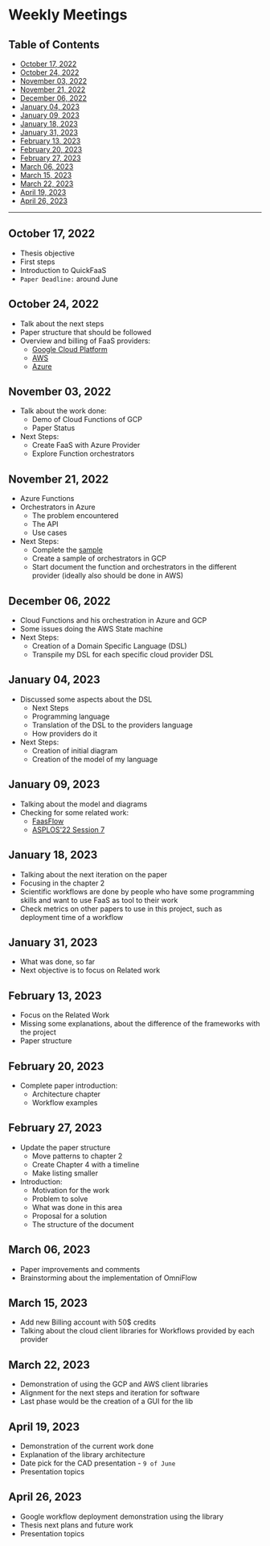 # Weekly Meetings

## Table of Contents

- [October 17, 2022](#october-17-2022)
- [October 24, 2022](#october-24-2022)
- [November 03, 2022](#november-03-2022)
- [November 21, 2022](#november-21-2022)
- [December 06, 2022](#december-06-2022)
- [January 04, 2023](#january-04-2023)
- [January 09, 2023](#january-09-2023)
- [January 18, 2023](#january-18-2023)
- [January 31, 2023](#january-31-2023)
- [February 13, 2023](#february-13-2023)
- [February 20, 2023](#february-20-2023)
- [February 27, 2023](#february-27-2023)
- [March 06, 2023](#march-06-2023)
- [March 15, 2023](#march-15-2023)
- [March 22, 2023](#march-22-2023)
- [April 19, 2023](#april-19-2023)
- [April 26, 2023](#april-26-2023)

---

## October 17, 2022

- Thesis objective
- First steps
- Introduction to QuickFaaS
- `Paper Deadline:` around June

## October 24, 2022

- Talk about the next steps
- Paper structure that should be followed
- Overview and billing of FaaS providers:
  - [Google Cloud Platform](https://cloud.google.com/functions)
  - [AWS](https://aws.amazon.com/pt/lambda/)
  - [Azure](https://learn.microsoft.com/en-us/azure/azure-functions/functions-overview)

## November 03, 2022

- Talk about the work done:
  - Demo of Cloud Functions of GCP
  - Paper Status
- Next Steps:
  - Create FaaS with Azure Provider
  - Explore Function orchestrators

## November 21, 2022

- Azure Functions
- Orchestrators in Azure
  - The problem encountered
  - The API
  - Use cases
- Next Steps:
  - Complete the [sample](https://learn.microsoft.com/en-us/azure/azure-functions/durable/durable-functions-sequence?tabs=csharp)
  - Create a sample of orchestrators in GCP
  - Start document the function and orchestrators in the different provider (ideally also should be done in AWS)

## December 06, 2022

- Cloud Functions and his orchestration in Azure and GCP
- Some issues doing the AWS State machine
- Next Steps:
  - Creation of a Domain Specific Language (DSL)
  - Transpile my DSL for each specific cloud provider DSL

## January 04, 2023

- Discussed some aspects about the DSL
  - Next Steps
  - Programming language
  - Translation of the DSL to the providers language
  - How providers do it
- Next Steps:
  - Creation of initial diagram
  - Creation of the model of my language

## January 09, 2023

- Talking about the model and diagrams
- Checking for some related work:
  - [FaasFlow](https://github.com/s8sg/faas-flow)
  - [ASPLOS'22 Session 7](https://www.youtube.com/watch?v=xCMx4J6Ur_c)

## January 18, 2023

- Talking about the next iteration on the paper
- Focusing in the chapter 2
- Scientific workflows are done by people who have some programming skills and want to use FaaS as tool to their work
- Check metrics on other papers to use in this project, such as deployment time of a workflow

## January 31, 2023

- What was done, so far
- Next objective is to focus on Related work

## February 13, 2023

- Focus on the Related Work
- Missing some explanations, about the difference of the frameworks with the project
- Paper structure

## February 20, 2023

- Complete paper introduction:
  - Architecture chapter
  - Workflow examples

## February 27, 2023

- Update the paper structure
  - Move patterns to chapter 2
  - Create Chapter 4 with a timeline
  - Make listing smaller
- Introduction:
  - Motivation for the work
  - Problem to solve
  - What was done in this area
  - Proposal for a solution
  - The structure of the document

## March 06, 2023

- Paper improvements and comments
- Brainstorming about the implementation of OmniFlow

## March 15, 2023

- Add new Billing account with 50$ credits
- Talking about the cloud client libraries for Workflows provided by each provider

## March 22, 2023

- Demonstration of using the GCP and AWS client libraries
- Alignment for the next steps and iteration for software 
- Last phase would be the creation of a GUI for the lib

## April 19, 2023

- Demonstration of the current work done
- Explanation of the library architecture
- Date pick for the CAD presentation - `9 of June`
- Presentation topics

## April 26, 2023

- Google workflow deployment demonstration using the library
- Thesis next plans and future work
- Presentation topics
